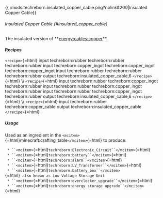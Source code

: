 {{ :mods:techreborn:insulated_copper_cable.png?nolink&200\|Insulated
Copper Cable}}

###### Insulated Copper Cable {#insulated_copper_cable}

The insulated version of
\*\*[energy:cables:copper](energy:cables:copper "wikilink")\*\*.

#### Recipes

`<recipe>`{=html} input techreborn:rubber techreborn:rubber
techreborn:rubber input techreborn:copper_ingot techreborn:copper_ingot
techreborn:copper_ingot input techreborn:rubber techreborn:rubber
techreborn:rubber output techreborn:insulated_copper_cable,6
`</recipe>`{=html} \\\\ `<recipe>`{=html} input techreborn:rubber
techreborn:copper_ingot techreborn:rubber input techreborn:rubber
techreborn:copper_ingot techreborn:rubber input techreborn:rubber
techreborn:copper_ingot techreborn:rubber output
techreborn:insulated_copper_cable,6 `</recipe>`{=html} \\\\
`<recipe>`{=html} input techreborn:rubber techreborn:copper_cable output
techreborn:insulated_copper_cable `</recipe>`{=html}

##### Usage

Used as an ingredient in the
`<mcitem>`{=html}minecraft:crafting_table`</mcitem>`{=html} to produce:

` * ``<mcitem>`{=html}`techreborn:Electronic_Circuit``</mcitem>`{=html}\
` * ``<mcitem>`{=html}`techreborn:battery``</mcitem>`{=html}\
` * ``<mcitem>`{=html}`techreborn:alarm``</mcitem>`{=html}\
` * ``<mcitem>`{=html}`techreborn:LV_Transformer``</mcitem>`{=html}\
` * ``<mcitem>`{=html}`techreborn:battery_box``</mcitem>`{=html}` also known as Low Voltage Storage Unit`\
` * ``<mcitem>`{=html}`techreborn:overclocker_upgrade``</mcitem>`{=html}\
` * ``<mcitem>`{=html}`techreborn:energy_storage_upgrade``</mcitem>`{=html}
